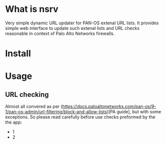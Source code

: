 # What is nsrv

Very simple dynamic URL updater for PAN-OS extenal URL lists.
It provides simple web interface to update such extenal lists and URL checks reasonable in context of Palo Alto Networks firewalls.

# Install

# Usage

## URL checking

Almost all convered as per (https://docs.paloaltonetworks.com/pan-os/9-1/pan-os-admin/url-filtering/block-and-allow-lists)[PA guide], but with some exceptions.
So please read carefully before use checks preformed by the the app:
- 1
- 2

